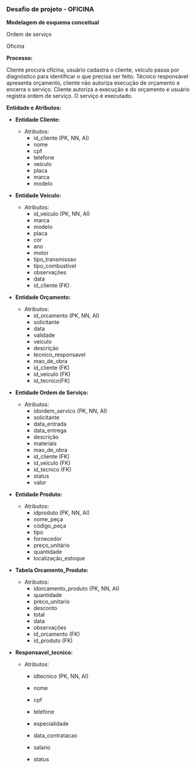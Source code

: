 <h3>Desafio de projeto - OFICINA</h3>

**Modelagem de esquema conceitual**

Ordem de serviço

Oficina

**Processo:**

Cliente procura oficina, usuário cadastra o cliente, veículo passa por diagnóstico para identificar o que precisa ser feito. Técnico responsável apresenta orçamento, cliente não autoriza execução de orçamento e encerra o serviço. Cliente autoriza a execução e do orçamento e usuário registra ordem de  serviço. O serviço é executado.

**Entidade e Atributos:**

- **Entidade Cliente:**
  - Atributos:
    - id_cliente (PK, NN, AI)
    - nome
    - cpf
    - telefone
    - veículo
    - placa
    - marca
    - modelo
- **Entidade Veículo:**
  - Atributos:
    - id_veiculo (PK, NN, AI)
    - marca
    - modelo
    - placa
    - cor
    - ano
    - motor
    - tipo_transmissao
    - tipo_combustível
    - observações
    - data
    - id_cliente (FK)
- **Entidade Orçamento:**
  - Atributos:
    - id_orcamento (PK, NN, AI)
    - solicitante
    - data
    - validade
    - veiculo
    - descrição
    - tecnico_responsavel
    - mao_de_obra
    - id_cliente (FK)
    - id_veiculo (FK)
    - id_tecnico(FK)
- **Entidade Ordem de Serviço:**
  - Atributos:
    - idordem_servico (PK, NN, AI)
    - solicitante
    - data_entrada
    - data_entrega
    - descrição
    - materiais
    - mao_de_obra
    - id_cliente (FK)
    - id_veiculo (FK)
    - id_tecnico (FK)
    - status
    - valor
- **Entidade Produto:**
  - Atributos:
    - idproduto (PK, NN, AI)
    - nome_peça
    - código_peça
    - tipo
    - fornecedor
    - preço_unitário
    - quantidade
    - localização_estoque
- **Tabela Orcamento_Produto:**
  - Atributos:
    - idorcamento_produto (PK, NN, AI)
    - quantidade
    - preco_unitario
    - desconto
    - total
    - data
    - observações
    - id_orcamento (FK)
    - id_produto (FK)

- **Responsavel_tecnico:**

  - Atributos: 

    - idtecnico (PK, NN, AI)

    - nome

    - cpf

    - telefone

    - especialidade

    - data_contratacao

    - salario

    - status

      

